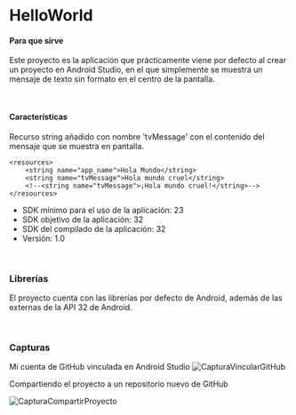 # HelloWorld

#### Para que sirve
Este proyecto es la aplicación que prácticamente viene por defecto al crear un proyecto en Android Studio, en el que simplemente se muestra un mensaje de texto sin formato en el centro de la pantalla.


<br />

#### Características
Recurso string añadido con nombre 'tvMessage' con el contenido del mensaje que se muestra en pantalla.

	<resources>
    	<string name="app_name">Hola Mundo</string>
    	<string name="tvMessage">Hola mundo cruel</string>
    	<!--<string name="tvMessage">¡Hola mundo cruel!</string>-->
	</resources>

- SDK mínimo para el uso de la aplicación: 23
- SDK objetivo de la aplicación: 32
- SDK del compilado de la aplicación: 32
- Versión: 1.0  

<br />

### Librerías
El proyecto cuenta con las librerías por defecto de Android, además de las externas de la API 32 de Android.


<br />

### Capturas
Mi cuenta de GitHub vinculada en Android Studio
![CapturaVincularGitHub](https://user-images.githubusercontent.com/113918779/192027673-4eae54f8-a2ee-44d4-b0b5-a45cf1c337cd.PNG)



Compartiendo el proyecto a un repositorio nuevo de GitHub

![CapturaCompartirProyecto](https://user-images.githubusercontent.com/113918779/192027688-f09f6f9f-9d29-4459-9bb4-a6f0b9c3e2ea.PNG)
